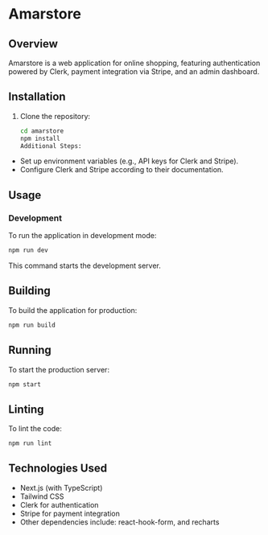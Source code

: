 # Amarstore

## Overview

Amarstore is a web application for online shopping, featuring authentication powered by Clerk, payment integration via Stripe, and an admin dashboard.

## Installation

1. Clone the repository:
   ```bash
   cd amarstore
   npm install
   Additional Steps:
   ```

- Set up environment variables (e.g., API keys for Clerk and Stripe).
- Configure Clerk and Stripe according to their documentation.

## Usage

### Development

To run the application in development mode:

```bash
npm run dev
```

This command starts the development server.

## Building

To build the application for production:

```bash
npm run build
```

## Running
To start the production server:
```bash
npm start
```

## Linting
To lint the code:
```bash
npm run lint
```
## Technologies Used

* Next.js (with TypeScript)
* Tailwind CSS
* Clerk for authentication
* Stripe for payment integration
* Other dependencies include: react-hook-form, and recharts

````
